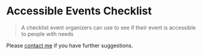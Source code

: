 # Accessible Events Checklist

> A checklist event organizers can use to see if their event is accessible to people with needs

Please [contact me](https://goo.gl/forms/NIj3MaOZO169sHWJ3) if you have further suggestions.
